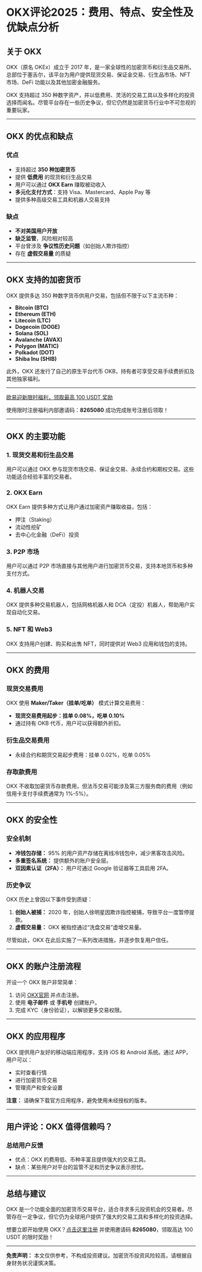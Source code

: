 # OKX评论2025：费用、特点、安全性及优缺点分析



## 关于 OKX

OKX（原名 OKEx）成立于 2017 年，是一家全球性的加密货币和衍生品交易所。总部位于塞舌尔，该平台为用户提供现货交易、保证金交易、衍生品市场、NFT 市场、DeFi 功能以及其他加密金融服务。

OKX 支持超过 350 种数字资产，并以低费用、灵活的交易工具以及多样化的投资选择而闻名。尽管平台存在一些历史争议，但它仍然是加密货币行业中不可忽视的重要玩家。

---

## OKX 的优点和缺点

### 优点
- 支持超过 **350 种加密货币**
- 提供 **低费用** 的现货和衍生品交易
- 用户可以通过 **OKX Earn** 赚取被动收入
- **多元化支付方式**：支持 Visa、Mastercard、Apple Pay 等
- 提供多种高级交易工具和机器人交易支持

### 缺点
- **不对美国用户开放**
- **缺乏监管**，风险相对较高
- 平台曾涉及 **争议性历史问题**（如创始人欺诈指控）
- 存在 **虚假交易量** 的质疑

---

## OKX 支持的加密货币

OKX 提供多达 350 种数字货币供用户交易，包括但不限于以下主流币种：
- **Bitcoin (BTC)**  
- **Ethereum (ETH)**  
- **Litecoin (LTC)**  
- **Dogecoin (DOGE)**  
- **Solana (SOL)**  
- **Avalanche (AVAX)**  
- **Polygon (MATIC)**  
- **Polkadot (DOT)**  
- **Shiba Inu (SHIB)**  

此外，OKX 还发行了自己的原生平台代币 OKB，持有者可享受交易手续费折扣及其他独家福利。

---
[欧易迎新限时福利，领取最高 100 USDT 奖励](https://bit.ly/OKXe)  

使用限时注册福利内部邀请码：**8265080** 成功完成账号注册后领取！

---
## OKX 的主要功能

### 1. **现货交易和衍生品交易**
用户可以通过 OKX 参与现货市场交易、保证金交易、永续合约和期权交易。这些功能适合经验丰富的交易者。

### 2. **OKX Earn**
OKX Earn 提供多种方式让用户通过加密资产赚取收益，包括：
- 押注（Staking）
- 流动性挖矿
- 去中心化金融（DeFi）投资

### 3. **P2P 市场**
用户可以通过 P2P 市场直接与其他用户进行加密货币交易，支持本地货币和多种支付方式。

### 4. **机器人交易**
OKX 提供多种交易机器人，包括网格机器人和 DCA（定投）机器人，帮助用户实现自动化交易。

### 5. **NFT 和 Web3**
OKX 支持用户创建、购买和出售 NFT，同时提供对 Web3 应用和钱包的支持。

---

## OKX 的费用

### 现货交易费用
OKX 使用 **Maker/Taker（挂单/吃单）** 模式计算交易费用：
- **现货交易费用起步：挂单 0.08%，吃单 0.10%**
- 通过持有 OKB 代币，用户可以获得额外折扣。

### 衍生品交易费用
- 永续合约和期货交易起步费用：挂单 0.02%，吃单 0.05%

### 存取款费用
OKX 不收取加密货币存款费用，但法币交易可能涉及第三方服务商的费用（例如信用卡支付手续费通常为 1%-5%）。

---

## OKX 的安全性

### 安全机制
- **冷钱包存储：** 95% 的用户资产存储在离线冷钱包中，减少黑客攻击风险。
- **多重签名系统：** 提供额外的账户安全层。
- **双因素认证（2FA）：** 用户可通过 Google 验证器等工具启用 2FA。

### 历史争议
OKX 历史上曾因以下事件受到质疑：
1. **创始人被捕：** 2020 年，创始人徐明星因欺诈指控被捕，导致平台一度暂停提款。
2. **虚假交易量：** OKX 被指控通过“洗盘交易”虚增交易量。

尽管如此，OKX 在此后实施了一系列改进措施，并逐步恢复用户信任。

---

## OKX 的账户注册流程

开设一个 OKX 账户非常简单：
1. 访问 [OKX官网](https://bit.ly/OKXe) 并点击注册。
2. 使用 **电子邮件** 或 **手机号** 创建账户。
3. 完成 KYC（身份验证），以解锁更多交易权限。

---

## OKX 的应用程序

OKX 提供用户友好的移动端应用程序，支持 iOS 和 Android 系统。通过 APP，用户可以：
- 实时查看行情
- 进行加密货币交易
- 管理资产和安全设置

**注意：** 请确保下载官方应用程序，避免使用未经授权的版本。

---

## 用户评论：OKX 值得信赖吗？

### 总结用户反馈
- 优点：OKX 的费用低、币种丰富且提供强大的交易工具。
- 缺点：某些用户对平台的监管不足和历史争议表示担忧。

---

## 总结与建议

OKX 是一个功能全面的加密货币交易平台，适合寻求多元投资机会的交易者。尽管存在一定争议，但它仍为全球用户提供了强大的交易工具和多样化的投资选择。

想要立即开始使用 OKX？[点击这里注册](https://bit.ly/OKXe) 并使用邀请码 **8265080**，领取高达 100 USDT 的限时奖励！

---

**免责声明：** 本文仅供参考，不构成投资建议。加密货币投资风险较高，请根据自身财务状况谨慎决策。
